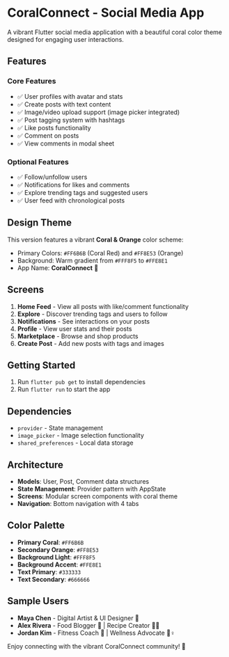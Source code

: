 # CoralConnect - Social Media App

A vibrant Flutter social media application with a beautiful coral color theme designed for engaging user interactions.

## Features

### Core Features
- ✅ User profiles with avatar and stats
- ✅ Create posts with text content
- ✅ Image/video upload support (image picker integrated)
- ✅ Post tagging system with hashtags
- ✅ Like posts functionality
- ✅ Comment on posts
- ✅ View comments in modal sheet

### Optional Features
- ✅ Follow/unfollow users
- ✅ Notifications for likes and comments
- ✅ Explore trending tags and suggested users
- ✅ User feed with chronological posts

## Design Theme

This version features a vibrant **Coral & Orange** color scheme:
- Primary Colors: `#FF6B6B` (Coral Red) and `#FF8E53` (Orange)
- Background: Warm gradient from `#FFF8F5` to `#FFE8E1`
- App Name: **CoralConnect** 🧡

## Screens

1. **Home Feed** - View all posts with like/comment functionality
2. **Explore** - Discover trending tags and users to follow
3. **Notifications** - See interactions on your posts
4. **Profile** - View user stats and their posts
5. **Marketplace** - Browse and shop products
6. **Create Post** - Add new posts with tags and images

## Getting Started

1. Run `flutter pub get` to install dependencies
2. Run `flutter run` to start the app

## Dependencies

- `provider` - State management
- `image_picker` - Image selection functionality
- `shared_preferences` - Local data storage

## Architecture

- **Models**: User, Post, Comment data structures
- **State Management**: Provider pattern with AppState
- **Screens**: Modular screen components with coral theme
- **Navigation**: Bottom navigation with 4 tabs

## Color Palette

- **Primary Coral**: `#FF6B6B`
- **Secondary Orange**: `#FF8E53`
- **Background Light**: `#FFF8F5`
- **Background Accent**: `#FFE8E1`
- **Text Primary**: `#333333`
- **Text Secondary**: `#666666`

## Sample Users

- **Maya Chen** - Digital Artist & UI Designer 🎨
- **Alex Rivera** - Food Blogger 🍕 | Recipe Creator 👨🍳
- **Jordan Kim** - Fitness Coach 💪 | Wellness Advocate 🧘♀️

Enjoy connecting with the vibrant CoralConnect community! 🌟